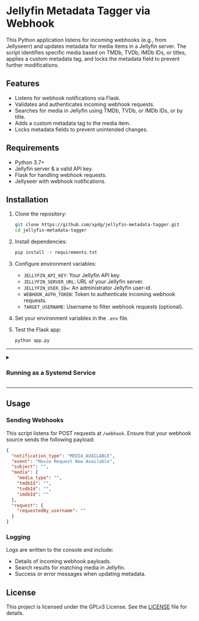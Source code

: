 
# Jellyfin Metadata Tagger via Webhook

This Python application listens for incoming webhooks (e.g., from Jellyseerr) and updates metadata for media items in a Jellyfin server. The script identifies specific media based on TMDb, TVDb, IMDb IDs, or titles, applies a custom metadata tag, and locks the metadata field to prevent further modifications.

## Features

- Listens for webhook notifications via Flask.
- Validates and authenticates incoming webhook requests.
- Searches for media in Jellyfin using TMDb, TVDb, or IMDb IDs, or by title.
- Adds a custom metadata tag to the media item.
- Locks metadata fields to prevent unintended changes.

## Requirements

- Python 3.7+
- Jellyfin server & a valid API key.
- Flask for handling webhook requests.
- Jellyseer with webhook notifications.

## Installation

1. Clone the repository:

   ```bash
   git clone https://github.com/xpdg/jellyfin-metadata-tagger.git
   cd jellyfin-metadata-tagger
   ```

2. Install dependencies:

   ```bash
   pip install -r requirements.txt
   ```

3. Configure environment variables:
   - `JELLYFIN_API_KEY`: Your Jellyfin API key.
   - `JELLYFIN_SERVER_URL`: URL of your Jellyfin server.
   - `JELLYFIN_USER_ID=`: An administrator Jellyfin user-id.
   - `WEBHOOK_AUTH_TOKEN`: Token to authenticate incoming webhook requests.
   - `TARGET_USERNAME`: Username to filter webhook requests (optional).

4. Set your environment variables in the `.env` file.

5. Test the Flask app:
    ```bash
    python app.py
    ```
---
<details>
<summary><h3>Running as a Systemd Service</h3></summary>

To ensure the service runs continuously, you can create a systemd service file:

1. Create the service file:
    ```bash
    sudo nano /etc/systemd/system/jellyfin-tagging.service
    ```

2. Add the following content:
    ```ini
    [Unit]
    Description=Jellyfin Metadata Tagging Service
    After=network.target

    [Service]
    # Change main user if running service as non-root
    # User=your-user
    WorkingDirectory=/path/to/jellyfin-metadata-tagging
    ExecStart=/usr/bin/python3 app.py
    EnvironmentFile=/path/to/jellyfin-metadata-tagging/.env
    Environment="PYTHONUNBUFFERED=1"
    Restart=always

    [Install]
    WantedBy=multi-user.target
    ```

3. Save and close the file.

4. Reload the systemd daemon:
    ```bash
    sudo systemctl daemon-reload
    ```

5. Enable the service to start on boot:
    ```bash
    sudo systemctl enable jellyfin-tagging.service
    ```

6. Start the service:
    ```bash
    sudo systemctl start jellyfin-tagging.service
    ```

7. Check the service status:
    ```bash
    sudo systemctl status jellyfin-tagging.service
    ```
</details>

---

## Usage

### Sending Webhooks

This script listens for POST requests at `/webhook`. Ensure that your webhook source sends the following payload:

```json
{
  "notification_type": "MEDIA_AVAILABLE",
  "event": "Movie Request Now Available",
  "subject": "",
  "media": {
    "media_type": "",
    "tmdbId": "",
    "tvdbId": "",
    "imdbId": ""
  },
  "request": {
    "requestedBy_username": ""
  }
}
```

### Logging

Logs are written to the console and include:

- Details of incoming webhook payloads.
- Search results for matching media in Jellyfin.
- Success or error messages when updating metadata.

## License

This project is licensed under the GPLv3 License. See the [LICENSE](LICENSE) file for details.

